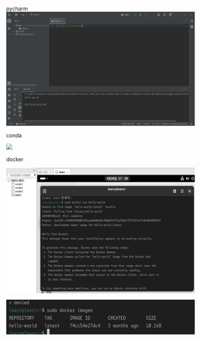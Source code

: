 pycharm
![](https://github.com/Giggle5/libaolei/blob/main/images/pycharmtest.png)


conda

![]([https://github.com/Giggle5/libaolei/blob/main/images/Anaconda.png](https://github.com/Giggle5/libaolei/blob/main/images/Acanda%20jupternotebook.png))


docker

![](https://github.com/Giggle5/libaolei/blob/main/images/docker.png)

![](https://github.com/Giggle5/libaolei/blob/main/images/docker2.png)
